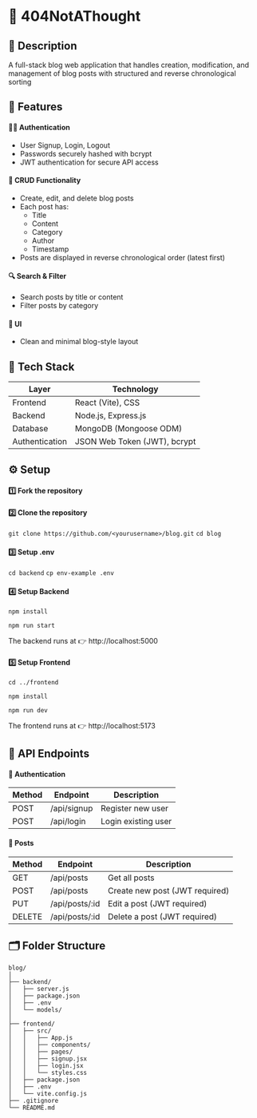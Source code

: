 # 📰 404NotAThought

## 💬 Description

A full-stack blog web application that handles creation, modification, and management of blog posts with structured and reverse chronological sorting

## 🚀 Features

#### 🧑‍💻 Authentication

- User Signup, Login, Logout
- Passwords securely hashed with bcrypt
- JWT authentication for secure API access

#### 📝 CRUD Functionality 
- Create, edit, and delete blog posts
- Each post has:
    - Title
    - Content
    - Category
    - Author
    - Timestamp
- Posts are displayed in reverse chronological order (latest first)

#### 🔍 Search & Filter
- Search posts by title or content
- Filter posts by category

#### 🎨 UI 
- Clean and minimal blog-style layout

## 🔧 Tech Stack
|Layer	|	Technology|
|-------|-------------|
|Frontend |	React (Vite), CSS
|Backend |	Node.js, Express.js
|Database |	MongoDB (Mongoose ODM)
|Authentication |	JSON Web Token (JWT), bcrypt|

## ⚙️ Setup
#### 1️⃣ Fork the repository

#### 2️⃣ Clone the repository 
`git clone https://github.com/<yourusername>/blog.git`
`cd blog`

#### 3️⃣ Setup .env
`
cd backend
`
`
cp env-example .env
`

#### 4️⃣ Setup Backend
```
npm install
```

```
npm run start
```

The backend runs at 👉 http://localhost:5000

#### 5️⃣ Setup Frontend

```
cd ../frontend
```

```
npm install
```

```
npm run dev
```

The frontend runs at 👉 http://localhost:5173

## 🧩 API Endpoints
#### 🔐 Authentication
|Method |	Endpoint |	Description|
|-------|------------|-------------|
|POST |	/api/signup |	Register new user|
|POST |	/api/login |	Login existing user|

#### 📝 Posts
|Method |	Endpoint |	Description|
|-------|------------|-------------|
|GET |	/api/posts |	Get all posts|
|POST |	/api/posts |	Create new post (JWT required)|
|PUT |	/api/posts/:id |	Edit a post (JWT required)|
|DELETE |	/api/posts/:id |	Delete a post (JWT required)|

## 🗂️ Folder Structure
```
blog/
│
├── backend/
│   ├── server.js
│   ├── package.json
│   ├── .env
│   └── models/
│
├── frontend/
│   ├── src/
│   │   ├── App.js
│   │   ├── components/
│   │   ├── pages/
│   │   ├── signup.jsx
│   │   ├── login.jsx
│   │   └── styles.css
│   ├── package.json
│   ├── .env
│   └── vite.config.js
├── .gitignore
└── README.md
```
